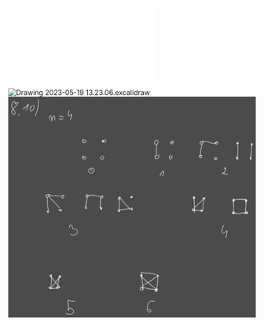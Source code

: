 ![Lista_8_MD](/Notatki/Semestr%202/Matematyka%20dyskretna/%C4%86wiczenia/%C4%86wiczenia%208/Lista_8_MD.pdf)

![Drawing 2023-05-19 13.23.06.excalidraw](/Notatki/Semestr%202/Matematyka%20dyskretna/%C4%86wiczenia/%C4%86wiczenia%208/Drawing%202023-05-19%2013.23.06.excalidraw.svg)
![Drawing 2023-05-26 13.15.53.excalidraw](/Notatki/Semestr%202/Matematyka%20dyskretna/%C4%86wiczenia/%C4%86wiczenia%208/Drawing%202023-05-26%2013.15.53.excalidraw.svg)